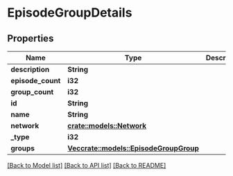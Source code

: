 # EpisodeGroupDetails

## Properties

Name | Type | Description | Notes
------------ | ------------- | ------------- | -------------
**description** | **String** |  | [optional] 
**episode_count** | **i32** |  | [optional] 
**group_count** | **i32** |  | [optional] 
**id** | **String** |  | [optional] 
**name** | **String** |  | [optional] 
**network** | [**crate::models::Network**](Network.md) |  | [optional] 
**_type** | **i32** |  | [optional] 
**groups** | [**Vec<crate::models::EpisodeGroupGroup>**](EpisodeGroupGroup.md) |  | [optional] 

[[Back to Model list]](../README.md#documentation-for-models) [[Back to API list]](../README.md#documentation-for-api-endpoints) [[Back to README]](../README.md)


